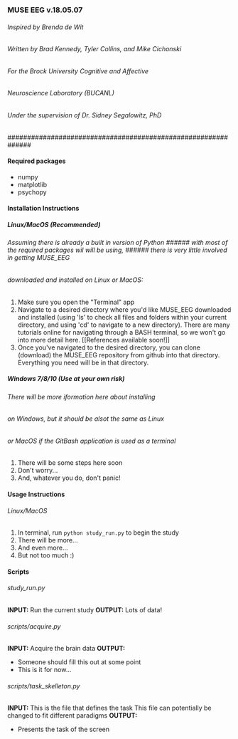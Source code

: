 ### MUSE EEG v.18.05.07  
###### Inspired by Brenda de Wit
###### Written by Brad Kennedy, Tyler Collins, and Mike Cichonski
###### For the Brock University Cognitive and Affective
###### Neuroscience Laboratory (BUCANL) 
###### Under the supervision of Dr. Sidney Segalowitz, PhD
##############################################################

#### Required packages
* numpy
* matplotlib
* psychopy

#### Installation Instructions
##### Linux/MacOS (Recommended)
###### Assuming there is already a built in version of Python ###### with most of the required packages wil will be using, ###### there is very little involved in getting MUSE_EEG 
###### downloaded and installed on Linux or MacOS:
1. Make sure you open the "Terminal" app
2. Navigate to a desired directory where you'd like MUSE_EEG downloaded and installed (using 'ls' to check all files and folders within your current directory, and using 'cd' to navigate to a new directory). There are many tutorials online for navigating through a BASH terminal, so we won't go into more detail here. [[References available soon!]]
3. Once you've navigated to the desired directory, you can clone (download) the MUSE_EEG repository from github into that directory. Everything you need will be in that directory.
##### Windows 7/8/10 (Use at your own risk)
###### There will be more iformation here about installing
###### on Windows, but it should be alsot the same as Linux
###### or MacOS if the GitBash application is used as a terminal
1. There will be some steps here soon
2. Don't worry...
3. And, whatever you do, don't panic!

#### Usage Instructions 
###### Linux/MacOS
1. In terminal, run `python study_run.py` to begin the study 
2. There will be more...
3. And even more...
4. But not too much :)

#### Scripts

###### study_run.py

**INPUT:**
Run the current study
**OUTPUT:**
Lots of data!

###### scripts/acquire.py

**INPUT:**
Acquire the brain data
**OUTPUT:** 
* Someone should fill this out at some point
* This is it for now...

###### scripts/task_skelleton.py

**INPUT:**
This is the file that defines the task
This file can potentially be changed to fit different paradigms
**OUTPUT:**
* Presents the task of the screen
